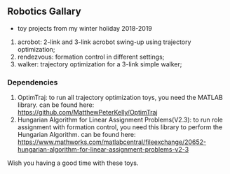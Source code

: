 ## Robotics Gallary
* toy projects from my winter holiday 2018-2019

1. acrobot: 2-link and 3-link acrobot swing-up using trajectory optimization;
2. rendezvous: formation control in different settings;
3. walker: trajectory optimization for a 3-link simple walker;

### Dependencies

1. OptimTraj: to run all trajectory optimization toys, you need the MATLAB library. can be found here: https://github.com/MatthewPeterKelly/OptimTraj
2. Hungarian Algorithm for Linear Assignment Problems(V2.3): to run role assignment with formation control, you need this library to perform the Hungarian Algorithm. can be found here: https://www.mathworks.com/matlabcentral/fileexchange/20652-hungarian-algorithm-for-linear-assignment-problems-v2-3


Wish you having a good time with these toys. 